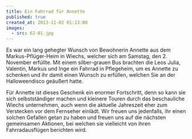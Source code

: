 ```yaml
---
title: Ein Fahrrad für Annette
published: true
created_at: 2013-11-02 01:13:00
images:
  - src: 62-01.jpg
---
```


Es war ein lang gehegter Wunsch von Bewohnerin Annette aus dem Markus-Pflüger-Heim in Wiechs, welcher sich am Samstag, den 2. November erfüllte. Mit einem silber-grauen Bus brachten die Leos Julia, Valentin, Markus und Inge ein Fahrrad in Pflegeheim, um es Annette zu schenken und ihr damit einen Wunsch zu erfüllen, welchen Sie an der Halloweendisco geäußert hatte.

Für Annette ist dieses Geschenk ein enormer Fortschritt, denn so kann sie sich selbstständiger machen und kleinere Touren durch das beschauliche Wiechs unternehmen, auch wenn die aktuelle Jahreszeit eher zum Verstecken vor dem Fernseher einlädt. Wir freuen uns jedenfalls, ihr einen solchen Gefallen getan zu haben und freuen uns auf die nächsten gemeinsamen Aktionen, bei welchen sie vielleicht von ihren Fahrradausflügen berichten wird.
